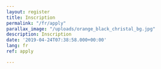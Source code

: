```yaml
---
layout: register
title: Inscription
permalink: "/fr/apply"
parallax_image: "/uploads/orange_black_christal_bg.jpg"
description: Inscription
date: '2019-04-24T07:38:58.000+00:00'
lang: fr
ref: apply

---
```

